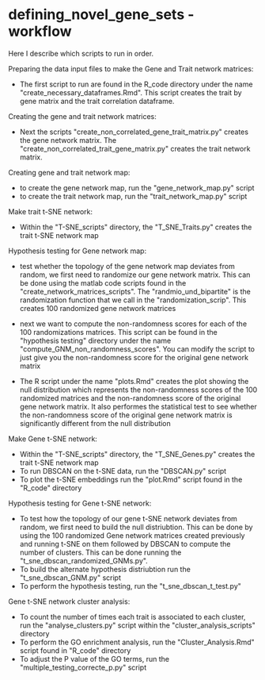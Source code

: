# defining_novel_gene_sets - workflow

Here I describe which scripts to run in order.

Preparing the data input files to make the Gene and Trait network matrices:

- The first script to run are found in the R_code directory under the name "create_necessary_dataframes.Rmd". 
This script creates the trait by gene matrix and the trait correlation dataframe.

Creating the gene and trait network matrices:

- Next the scripts "create_non_correlated_gene_trait_matrix.py" creates the gene network matrix.
The "create_non_correlated_trait_gene_matrix.py" creates the trait network matrix.

Creating gene and trait network map:
- to create the gene network map, run the "gene_network_map.py" script
- to create the trait network map, run the "trait_network_map.py" script

Make trait t-SNE network:

- Within the "T-SNE_scripts" directory, the "T_SNE_Traits.py" creates the trait t-SNE network map


Hypothesis testing for Gene network map:
- test whether the topology of the gene network map deviates from random, we first need to
randomize our gene network matrix. This can be done using the  matlab code scripts found in the
"create_network_matrices_scripts". The "randmio_und_bipartite" is the randomization function that we 
call in the "randomization_scrip". This creates 100 randomized gene network matrices

- next we want to compute the non-randomness scores for each of the 100 randomizations matrices. This
script can be found in the "hypothesis testing" directory under the name "compute_GNM_non_randomness_scores". 
You can modify the script to just give you the non-randomness score for the original gene network matrix

- The R script under the name "plots.Rmd" creates the plot showing the null distribution which represents the non-randomness scores
of the 100 randomized matrices and the non-randomness score of the original gene network matrix. It also performes the statistical test
to see whether the non-randomness score of the original gene network matrix is significantly different from the null distribution

Make Gene t-SNE network:
- Within the "T-SNE_scripts" directory, the "T_SNE_Genes.py" creates the trait t-SNE network map
- To run DBSCAN on the t-SNE data, run the "DBSCAN.py" script
- To plot the t-SNE embeddings run the "plot.Rmd" script found in the "R_code" directory

Hypothesis testing for Gene t-SNE network:
- To test how the topology of our gene t-SNE network deviates from random, we first need to build the null distriubtion. This can be done by using
the 100 randomized Gene network matrices created previously and running t-SNE on them followed by DBSCAN to compute the number of clusters. This can be done
running the "t_sne_dbscan_randomized_GNMs.py".
- To build the alternate hypothesis distriubtion run the "t_sne_dbscan_GNM.py" script
- To perform the hypothesis testing, run the "t_sne_dbscan_t_test.py"

Gene t-SNE network cluster analysis:
- To count the number of times each trait is associated to each cluster, run the "analyse_clusters.py" script within the "cluster_analysis_scripts"
directory
- To perform the GO enrichment analysis, run the "Cluster_Analysis.Rmd" script found in "R_code" directory
- To adjust the P value of the GO terms, run the "multiple_testing_correcte_p.py" script



